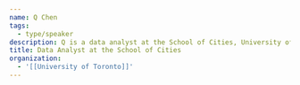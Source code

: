 ```yaml
---
name: Q Chen
tags:
  - type/speaker
description: Q is a data analyst at the School of Cities, University of Toronto.
title: Data Analyst at the School of Cities
organization:
  - '[[University of Toronto]]'
---
```

